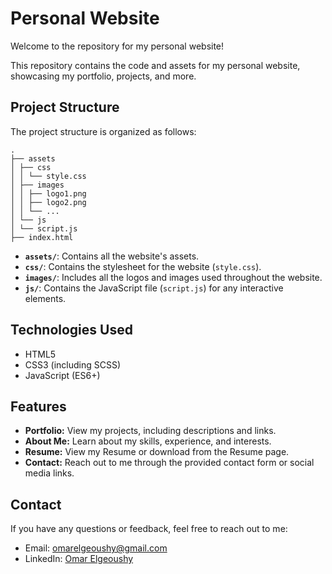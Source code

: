 # Personal Website

Welcome to the repository for my personal website!

This repository contains the code and assets for my personal website, showcasing my portfolio, projects, and more.

## Project Structure

The project structure is organized as follows:
```
.
├── assets
│ ├── css
│ │ └── style.css
│ ├── images
│ │ ├── logo1.png
│ │ ├── logo2.png
│ │ └── ...
│ └── js
│ └── script.js
├── index.html
```

- **`assets/`**: Contains all the website's assets.
- **`css/`**: Contains the stylesheet for the website (`style.css`).
- **`images/`**: Includes all the logos and images used throughout the website.
- **`js/`**: Contains the JavaScript file (`script.js`) for any interactive elements.

## Technologies Used

- HTML5
- CSS3 (including SCSS)
- JavaScript (ES6+)

## Features

- **Portfolio:** View my projects, including descriptions and links.
- **About Me:** Learn about my skills, experience, and interests.
- **Resume:** View my Resume or download from the Resume page.
- **Contact:** Reach out to me through the provided contact form or social media links.

## Contact

If you have any questions or feedback, feel free to reach out to me:

- Email: omarelgeoushy@gmail.com
- LinkedIn: [Omar Elgeoushy](https://www.linkedin.com/in/omarelgeoushy/)
